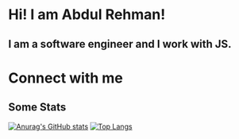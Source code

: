 # Hi! I am Abdul Rehman!
## I am a software engineer and I work with JS.

# Connect with me
[linkedin]: https://www.linkedin.com/in/abdul-rehman-d/
[outlook]: mailto:ar618211@outlook.com

## Some Stats
[![Anurag's GitHub stats](https://github-readme-stats.vercel.app/api?username=abdul-rehman-d&show_icons=true&theme=dracula)](https://github.com/anuraghazra/github-readme-stats)
[![Top Langs](https://github-readme-stats.vercel.app/api/top-langs/?username=abdul-rehman-d&theme=dracula&layout=compact)](https://github.com/anuraghazra/github-readme-stats)
